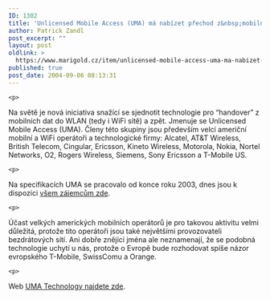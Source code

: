 ```yaml
---
ID: 1302
title: 'Unlicensed Mobile Access (UMA) má nabízet přechod z&nbsp;mobilních dat do WLAN'
author: Patrick Zandl
post_excerpt: ""
layout: post
oldlink: >
  https://www.marigold.cz/item/unlicensed-mobile-access-uma-ma-nabizet-prechod-z-mobilnich-dat-do-wlan
published: true
post_date: 2004-09-06 08:13:31
---
```

	<p>
Na světě je nová iniciativa snažící se sjednotit technologie pro &#8220;handover&#8221; z mobilních dat do WLAN (tedy i WiFi sítě) a zpět. Jmenuje se Unlicensed Mobile Access (UMA). Členy této skupiny jsou především velcí američní mobilní a WiFi operátoři a technologické firmy: 
Alcatel, AT&amp;T Wireless, British Telecom, Cingular, Ericsson, Kineto Wireless, Motorola, Nokia, Nortel Networks, O2, Rogers Wireless, Siemens, Sony Ericsson a T-Mobile US.</p>

	<p>
Na specifikacích UMA se pracovalo od konce roku 2003, dnes jsou k dispozici <a href="http://www.umatechnology.org/specifications/index.htm">všem zájemcům zde</a>.</p>

	<p>
Účast velkých amerických mobilních operátorů je pro takovou aktivitu velmi důležitá, protože tito operátoři jsou také největšími provozovateli bezdrátových sítí. Ani dobře znějící jména ale neznamenají, že se podobná technologie uchytí u nás, protože o Evropě bude rozhodovat spíše názor evropského T-Mobile, SwissComu a Orange.</p>

	<p>
Web <a href="http://www.umatechnology.org/">UMA Technology najdete zde</a>.
</p>
